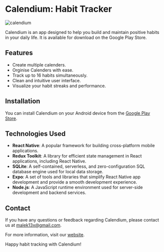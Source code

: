 # Calendium: Habit Tracker

![calendium](https://github.com/Malek13X/Calendium-Habit-Tracker/assets/49268712/513c9fdb-5bca-4df7-8aea-ba14af18e627)

Calendium is an app designed to help you build and maintain positive habits in your daily life. It is available for download on the Google Play Store.

## Features
- Create multiple calenders.
- Orginise Calenders with ease.
- Track up to 16 habits simultaneously.
- Clean and intuitive user interface.
- Visualize your habit streaks and performance.



## Installation

You can install Calendium on your Android device from the [Google Play Store](https://play.google.com/store/apps/).



## Technologies Used

- **React Native**: A popular framework for building cross-platform mobile applications.
- **Redux Toolkit**: A library for efficient state management in React applications, including React Native.
- **SQLite**: A self-contained, serverless, and zero-configuration SQL database engine used for local data storage.
- **Expo**: A set of tools and libraries that simplify React Native app development and provide a smooth development experience.
- **Node.js**: A JavaScript runtime environment used for server-side development and backend services.



## Contact

If you have any questions or feedback regarding Calendium, please contact us at [malek13x@gmail.com](malek13x@gmail.com).

For more information, visit our [website](https://malek-nicolas-8c3c7c7f08f5.herokuapp.com/).

Happy habit tracking with Calendium!
